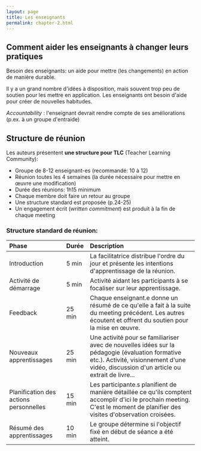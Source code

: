```yaml
---
layout: page
title: Les enseignants
permalink: chapter-2.html
---
```


## Comment aider les enseignants à changer leurs pratiques

Besoin des enseignants: un aide pour mettre (les changements) en action de manière durable. 

Il y a un grand nombre d'idées à disposition, mais souvent trop peu de soutien pour les mettre en application. Les enseignants ont besoin d'aide pour créer de nouvelles habitudes.

*Accountability* : l'enseignant devrait rendre compte de ses améliorations (p.ex. à un groupe d'entraide)

## Structure de réunion

Les auteurs présentent **une structure pour TLC** (Teacher Learning Community):

- Groupe de 8-12 enseignant-es (recommandé: 10 à 12)
- Réunion toutes les 4 semaines (la durée nécessaire pour mettre en œuvre une modification)
- Durée des réunions: 1h15 minimum
- Chaque membre doit faire un retour au groupe
- Une structure standard est proposée (p.24-25)
- Un engagement écrit (*written commitment*) est produit à la fin de chaque meeting

### Structure standard de réunion:

| Phase  | Durée  | Description          |
|:------ |:------ |:-------------------- |
|  Introduction |  5 min | La facilitatrice distribue l'ordre du jour et présente les intentions d'apprentissage de la réunion.   |
|  Activité de démarrage | 5 min | Activité aidant les participants à se focaliser sur leur apprentissage.   |
|  Feedback |  25 min | Chaque enseignant.e donne un résumé de ce qu'elle a fait à la suite du meeting précédent. Les autres écoutent et offrent du soutien pour la mise en œuvre. |
|  Nouveaux apprentissages | 25 min | Une activité pour se familiariser avec de nouvelles idées sur la pédagogie (évaluation formative etc.). Activité, visionnement d'une vidéo, discussion d'un article ou extrait de livre... |
|  Planification des actions personnelles | 15 min | Les participante.s planifient de manière détaillée ce qu'ils comptent accomplir d'ici le prochain meeting. C'est le moment de planifier des visites d'observation croisées. |
|  Résumé des apprentissages | 10 min | Le groupe détermine si l'objectif fixé en début de séance a été atteint. |


